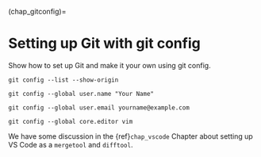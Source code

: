 (chap_gitconfig)=
# Setting up Git with git config

Show how to set up Git and make it your own using git config.

```
git config --list --show-origin
```

```
git config --global user.name "Your Name"
```

```
git config --global user.email yourname@example.com
```

```
git config --global core.editor vim
```

We have some discussion in the {ref}`chap_vscode` Chapter about setting up VS Code as a `mergetool` and `difftool`.
